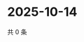 # 2025-10-14

共 0 条

<!-- BEGIN ZHIHUVIDEO -->
<!-- 最后更新时间 Tue Oct 14 2025 11:28:29 GMT+0800 (China Standard Time) -->

<!-- END ZHIHUVIDEO -->
